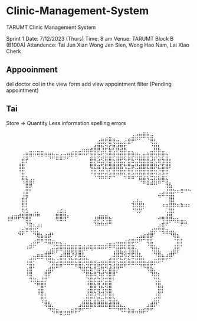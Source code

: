 # Clinic-Management-System
TARUMT Clinic Management System

Sprint 1
Date: 7/12/2023 (Thurs) 
Time: 8 am
Venue: TARUMT Block B (B100A)
Attandence: Tai Jun Xian Wong Jen Sien, Wong Hao Nam, Lai Xiao Cherk

Appooinment
------------
  del doctor col in the view form
  add view appointment filter  (Pending appointment)

Tai
----
  Store => Quantity
  Less information 
  spelling errors 

⠀⠀⠀⠀⠀⠀⠀⠀⠀⠀⠀⠀⠀⠀⠀⠀⠀⠀⠀⠀⠀⠀⠀⠀⠀⠀⢀⣀⠀⠀⠀⠀⠀⣠⣴⣶⣿⣷⣤⠀⠀⠀⠀⠀⠀⠀⠀⠀⠀
⠀⠀⠀⠀⠀⠀⠀⠀⠀⠀⠀⠀⠀⠀⠀⠀⠀⠀⠀⠀⠀⠀⠀⠀⣴⣿⡿⣿⢿⣶⣄⣴⣿⠟⠋⠁⠀⠈⢿⣧⠀⠀⠀⠀⠀⠀⠀⠀⠀
⠀⠀⠀⠀⠀⠀⠀⠀⠀⠀⠀⠀⠀⠀⠀⠀⠀⠀⠀⠀⣀⣀⣠⣾⣿⢳⡽⣎⡟⣾⣻⣯⠀⠀⠀⠀⠀⠀⠈⣿⣇⠀⠀⠀⠀⠀⠀⠀⠀
⠀⠀⠀⠀⢠⣶⣿⡿⢿⣿⣶⣶⣦⣤⣠⣤⣶⣾⣿⠿⠿⠟⢻⡿⣧⢟⣳⣿⣾⣷⣿⣿⡿⣷⣶⣄⣤⣶⣿⢿⡿⣿⣦⠀⠀⠀⠀⠀⠀
⠀⠀⠀⠀⣾⡟⠀⠀⠀⠀⠀⠈⠉⠛⠛⠋⠁⠀⠀⠀⠀⠀⣿⡿⣵⣫⢿⣿⢧⣿⣟⡳⣟⣧⣛⣿⣿⣿⣼⢏⣾⢳⣿⡆⠀⠀⠀⠀⠀
⠀⠀⠀⢸⣿⠀⠀⠀⠀⠀⠀⠀⠀⠀⠀⠀⠀⠀⠀⠀⠀⠀⢿⣟⣶⢫⣟⣻⣿⣿⣯⢳⣛⡶⣛⣾⣿⣟⣿⡿⣎⣯⣿⠇⠀⠀⠀⠀⠀
⠀⠀⠀⠘⣿⠀⠀⠀⠀⠀⠀⠀⠀⠀⠀⠀⠀⠀⠀⠀⠀⠀⠸⣿⣼⡿⣼⣣⣿⣿⣿⣟⣿⣣⣿⣿⣿⣿⣿⢿⣸⣻⡿⠀⠀⠀⠀⠀⠀
⠀⠀⠀⠀⢿⣧⣠⡄⠀⠀⠀⠀⠀⠀⠀⠀⠀⠀⠀⠀⠀⠀⠀⠈⠙⠛⠛⠋⠉⠀⠀⠙⠛⠛⠉⢿⣾⣳⢭⣯⣷⣿⣧⠀⠀⠀⠀⠀⠀
⠀⠀⠀⠀⠈⣿⡿⠁⠀⠀⠀⠀⠀⠀⠀⠀⠀⠀⠀⠀⠀⠀⠀⠀⠀⠀⠀⠀⠀⠀⠀⠀⠀⠀⠀⠀⠉⠛⠛⠛⠉⠀⢻⣧⠀⠀⠀⠀⠀
⠀⠀⠀⠀⢠⣿⠃⠀⠀⠀⠀⠀⠀⠀⠀⠀⠀⠀⠀⠀⠀⠀⠀⠀⠀⠀⠀⠀⠀⠀⠀⠀⠀⠀⠀⠀⠀⠀⠀⠀⢀⣠⣼⣿⡷⠶⠿⠛⠓
⠀⠀⠀⠀⣼⡟⠀⠀⠀⠀⠀⠀⠀⠀⠀⠀⠀⠀⠀⠀⠀⠀⠀⠀⠀⠀⠀⠀⠀⠀⠀⠀⠀⠀⢀⠀⠀⠀⠀⠀⠙⠉⠉⣿⡇⠀⠀⠀⠀
⠀⠀⠀⠀⣿⡇⠀⠀⠀⠀⠀⠀⠀⠀⠀⠀⠀⠀⠀⠀⠀⠀⠀⠀⠀⠀⠀⠀⠀⠀⠀⠀⠀⢺⣿⣿⡆⠀⠀⠀⠀⢠⣤⣿⣷⣤⣦⣤⡄
⠀⠀⠀⠀⢿⣧⠀⢀⡀⠀⠀⠀⠀⢠⣴⣤⠀⠀⠀⠀⠀⠀⠀⠀⠀⠀⠀⠀⠀⠀⠀⠀⠀⠘⢿⡿⠁⠀⠀⠀⠀⠀⢁⣿⡇⠀⠀⠀⠀
⢠⣴⣶⡾⢿⣿⡟⠛⠛⠀⠀⠀⠀⣿⣿⣿⠆⠀⠀⠀⠀⠀⠀⢠⣴⣶⣶⣄⠀⠀⠀⠀⠀⠀⠀⠀⠀⠀⠀⠀⣠⣤⣼⣿⣀⡀⠀⠀⠀
⠈⠁⠀⠀⠀⢻⣧⡀⢀⡀⠀⠀⠀⠈⠉⠉⠀⠀⠀⠀⠀⠀⠀⢻⣧⣮⣼⠿⠀⠀⠀⠀⠀⠀⠀⠀⠀⠀⠀⠀⢀⣼⡿⠋⠙⠛⡿⠷⠀
⠀⠀⠀⢀⣤⣶⢿⣿⡋⠁⠀⠀⠀⠀⠀⠀⠀⠀⠀⠀⠀⠀⠀⠀⠀⠀⠀⠀⠀⠀⠀⠀⠀⠀⠀⠀⠀⠀⣠⣶⢿⣿⣤⣀⡀⠀⠀⠀⠀
⠀⠀⠀⠙⠋⠀⠀⠙⢿⣦⣴⡾⠃⠀⠀⠀⠀⠀⠀⠀⠀⠀⠀⠀⠀⠀⠀⠀⠀⠀⠀⠀⠀⠀⢀⣠⣴⣾⡿⠁⠀⠈⠉⠙⢿⣦⠀⠀⠀
⠀⠀⠀⠀⠀⠀⢀⣴⡿⠛⠿⣿⣶⣤⣄⣀⠀⠀⠀⠀⠀⠀⠀⠀⠀⠀⢀⣀⣀⣤⣤⣴⣾⡿⠿⠛⠉⢿⣧⠀⠀⠀⠀⠀⠈⣿⡇⠀⠀
⠀⠀⠀⠀⠀⠰⠟⠋⠀⠀⠀⢀⣬⣽⣿⣿⣿⣿⣿⣿⣾⡾⢿⠿⠿⠿⠟⠛⠛⣿⡿⢯⢿⣿⣄⠀⠀⠈⢻⣷⡄⠀⠀⠀⣸⣿⠁⠀⠀
⠀⠀⠀⠀⠀⠀⠀⣀⣤⣤⣾⣟⠋⠁⣠⣿⣿⡹⡽⣿⣇⠀⠀⠀⠀⠀⠀⠀⣸⣿⣻⢽⡺⣟⣿⣆⠀⠀⠀⠻⣿⣄⣠⣾⠟⠁⠀⠀⠀
⠀⠀⠀⠀⠀⢠⣾⠟⠉⠉⠘⢿⣷⣰⣿⣿⣼⣷⣟⣾⣻⣷⣤⣤⣀⣤⣤⣾⣿⢏⣷⣯⣷⣭⣿⣿⣧⣠⣤⣶⡿⠟⠋⠁⠀⠀⠀⠀⠀
⠀⠀⠀⠀⠀⢈⣿⠇⠀⠀⠀⣠⣿⠿⠛⠉⠉⠉⠛⢿⣷⡽⣏⣿⣛⣯⢿⣹⣺⣿⠿⠛⠉⠉⠉⠙⠻⣿⣏⠁⠀⠀⠀⠀⠀⠀⠀⠀⠀
⠀⠀⠀⠀⠀⢸⣿⠀⠀⠀⣾⡟⠁⠀⠀⠀⠀⠀⠀⠀⠙⣿⣯⣶⢻⣼⢳⣿⣿⠃⠀⠀⠀⠀⠀⠀⠀⠈⢻⣷⡄⠀⠀⠀⠀⠀⠀⠀⠀
⠀⠀⠀⠀⠀⠀⢻⣷⣄⣸⡿⠁⠀⠀⠀⠀⠀⠀⠀⠀⠀⢹⣿⣞⣳⡽⣺⣿⠇⠀⠀⠀⠀⠀⠀⠀⠀⠀⠀⢻⣧⠀⠀⠀⠀⠀⠀⠀⠀
⠀⠀⠀⠀⠀⠀⠀⠈⠛⣿⠇⠀⠀⠀⠀⠀⠀⠀⠀⠀⠀⠘⣿⣷⢻⣜⢿⣿⠀⠀⠀⠀⠀⠀⠀⠀⠀⠀⠀⠘⣿⡄⠀⠀⠀⠀⠀⠀⠀
⠀⠀⠀⠀⠀⠀⠀⠀⢸⣿⡀⠀⠀⠀⠀⠀⠀⠀⠀⠀⠀⢸⣿⢯⣻⢼⣻⣿⡀⠀⠀⠀⠀⠀⠀⠀⠀⠀⠀⢀⣿⠇⠀⠀⠀⠀⠀⠀⠀
⠀⠀⠀⠀⠀⠀⠀⠀⠀⢿⣇⠀⠀⠀⠀⠀⠀⠀⠀⠀⢀⣿⡿⣏⡾⣭⠷⣿⣧⡀⠀⠀⠀⠀⠀⠀⠀⠀⠀⣼⡿⠀⠀⠀⠀⠀⠀⠀⠀
⠀⠀⠀⠀⠀⠀⠀⠀⠀⠈⢿⣧⡀⠀⠀⠀⠀⠀⠀⣠⣿⣿⣷⣿⣿⣿⣿⣾⣿⣿⣄⡀⠀⠀⠀⠀⠀⣠⣾⡿⠁⠀⠀⠀⠀⠀⠀⠀⠀
⠀⠀⠀⠀⠀⠀⠀⠀⠀⠀⠀⠙⢿⣶⣤⣤⣤⣶⡿⠟⠋⠉⠁⠀⠀⠀⠀⠉⠉⠙⠻⠿⣷⣶⣤⣶⡾⠟⠋⠀⠀⠀⠀⠀⠀⠀⠀⠀⠀
⠀⠀⠀⠀⠀⠀⠀⠀⠀⠀⠀⠀⠀⠀⠉⠉⠉⠀⠀⠀⠀⠀⠀⠀⠀⠀⠀⠀⠀⠀⠀⠀⠀⠀⠀⠀⠀⠀⠀⠀⠀⠀⠀⠀⠀⠀⠀⠀⠀
